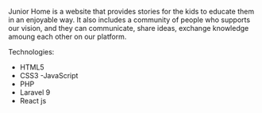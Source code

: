 Junior Home is a website that provides stories for the kids to educate them in an enjoyable way.  It also includes a community of people who supports our vision, and they can communicate, share ideas, exchange  knowledge amoung each other on our platform.

Technologies: 
- HTML5
- CSS3
-JavaScript
- PHP
- Laravel 9
- React js

